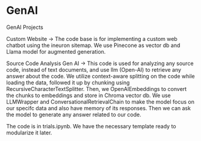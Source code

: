 # GenAI
GenAI Projects

Custom Website -> The code base is for implementing a custom web chatbot using the ineuron sitemap. We use Pinecone as vector db and Llama model for augmented generation.

Source Code Analysis Gen AI -> This code is used for analyzing any source code, instead of text documents, and use llm (Open-AI) to retrieve any answer about the code. We utilize context-aware splitting on the code while loading the data, followed it up by chunking using RecursiveCharacterTextSplitter. Then, we OpenAIEmbeddings to convert the chunks to embeddings and store in Chroma vector db. We use LLMWrapper and ConversationalRetrievalChain to make the model focus on our specifc data and also have memory of its responses. Then we can ask the model to generate any answer related to our code.

The code is in trials.ipynb. 
We have the necessary template ready to modularize it later.
